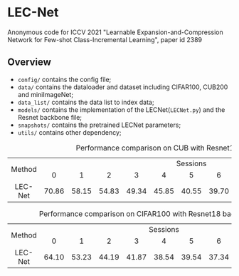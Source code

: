 # LEC-Net
Anonymous code for ICCV 2021 "Learnable Expansion-and-Compression Network for Few-shot Class-Incremental Learning", paper id 2389

## Overview
- `config/` contains the config file;
- `data/` contains the dataloader and dataset including CIFAR100, CUB200 and miniImageNet;
- `data_list/` contains the data list to index data;
- `models/` contains the implementation of the LECNet(`LECNet.py`) and the Resnet backbone file;
- `snapshots/` contains the pretrained LECNet parameters;
- `utils/` contains other dependency;

<style>
    table{
    text-align: center;
    }
</style>

<table align="center">
    <caption>Performance comparison on CUB with Resnet18 backbone</caption>
    <tr>
        <td rowspan=2>Method</td> 
        <td colspan="11">Sessions</td> 
   </tr>
    <tr>
        <td>0</td> 
        <td>1</td> 
        <td>2</td> 
        <td>3</td> 
        <td>4</td> 
        <td>5</td> 
        <td>6</td> 
        <td>7</td> 
        <td>8</td> 
        <td>9</td> 
        <td>10</td> 
    </tr>
    <tr>
        <td>LEC-Net</td> 
        <td>70.86</td> 
        <td>58.15</td> 
        <td>54.83</td> 
        <td>49.34</td> 
        <td>45.85</td> 
        <td>40.55</td> 
        <td>39.70</td> 
        <td>34.59</td> 
        <td>36.58</td> 
        <td>33.56</td> 
        <td>31.96</td> 
    </tr>
</table>

<table align="center">
    <caption>Performance comparison on CIFAR100 with Resnet18 backbone</caption>
    <tr>
        <td rowspan=2>Method</td> 
        <td colspan="9">Sessions</td> 
   </tr>
    <tr>
        <td>0</td> 
        <td>1</td> 
        <td>2</td> 
        <td>3</td> 
        <td>4</td> 
        <td>5</td> 
        <td>6</td> 
        <td>7</td> 
        <td>8</td> 
    </tr>
    <tr>
        <td>LEC-Net</td> 
        <td>64.10</td> 
        <td>53.23</td> 
        <td>44.19</td> 
        <td>41.87</td> 
        <td>38.54</td> 
        <td>39.54</td> 
        <td>37.34</td> 
        <td>34.73</td> 
        <td>34.73</td> 
    </tr>
</table>
